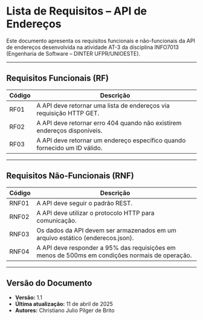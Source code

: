 # Lista de Requisitos – API de Endereços

Este documento apresenta os requisitos funcionais e não-funcionais da API de endereços desenvolvida na atividade AT-3 da disciplina INFO7013 (Engenharia de Software – DINTER UFPR/UNIOESTE).

---

## Requisitos Funcionais (RF)

| Código | Descrição                                                                 |
|--------|---------------------------------------------------------------------------|
| RF01   | A API deve retornar uma lista de endereços via requisição HTTP GET.       |
| RF02   | A API deve retornar erro 404 quando não existirem endereços disponíveis.  |
| RF03   | A API deve retornar um endereço específico quando fornecido um ID válido. |

---

## Requisitos Não-Funcionais (RNF)

| Código | Descrição                                                                                         |
|--------|---------------------------------------------------------------------------------------------------|
| RNF01  | A API deve seguir o padrão REST.                                                                  |
| RNF02  | A API deve utilizar o protocolo HTTP para comunicação.                                             |
| RNF03  | Os dados da API devem ser armazenados em um arquivo estático (enderecos.json).                    |
| RNF04  | A API deve responder a 95% das requisições em menos de 500ms em condições normais de operação.    |

---

## Versão do Documento

- **Versão:** 1.1
- **Última atualização:** 11 de abril de 2025
- **Autores:** Christiano Julio Pilger de Brito
